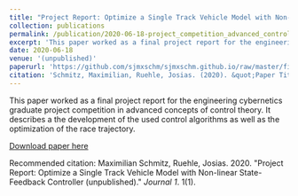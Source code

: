 ```yaml
---
title: "Project Report: Optimize a Single Track Vehicle Model with Non-linear State-Feedback Controller (unpublished)"
collection: publications
permalink: /publication/2020-06-18-project_competition_advanced_control.md
excerpt: 'This paper worked as a final project report for the engineering cybernetics graduate project competition in advanced concepts of control theory. It describes a the development of the used control algorithms as well as the optimization of the race trajectory.'
date: 2020-06-18
venue: '(unpublished)'
paperurl: 'https://github.com/sjmxschm/sjmxschm.github.io/raw/master/files/KRT_reportGroup20.pdf'
citation: 'Schmitz, Maximilian, Ruehle, Josias. (2020). &quot;Paper Title Number 1.&quot; <i>Journal 1</i>. 1(1).'
---
```


This paper worked as a final project report for the engineering cybernetics graduate project competition in advanced concepts of control theory. It describes a the development of the used control algorithms as well as the optimization of the race trajectory.

[Download paper here](https://github.com/sjmxschm/sjmxschm.github.io/raw/master/files/KRT_reportGroup20.pdf)

Recommended citation: Maximilian Schmitz, Ruehle, Josias. 2020. "Project Report: Optimize a Single Track Vehicle Model with Non-linear State-Feedback Controller (unpublished)." <i>Journal 1</i>. 1(1).